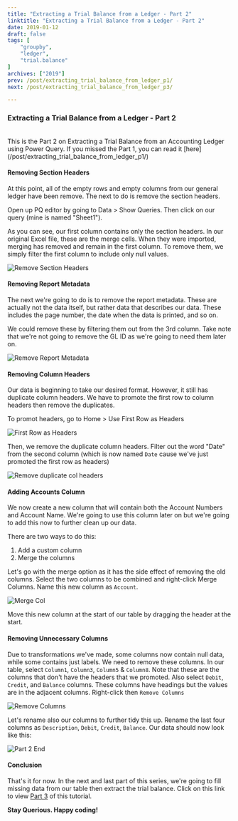 ```yaml
---
title: "Extracting a Trial Balance from a Ledger - Part 2"
linktitle: "Extracting a Trial Balance from a Ledger - Part 2"
date: 2019-01-12
draft: false
tags: [
    "groupby",
    "ledger",
    "trial.balance"
]
archives: ["2019"]
prev: /post/extracting_trial_balance_from_ledger_p1/
next: /post/extracting_trial_balance_from_ledger_p3/

---
```


### Extracting a Trial Balance from a Ledger - Part 2

<br>
This is the Part 2 on Extracting a Trial Balance from an Accounting Ledger using Power Query.
If you missed the Part 1, you can read it [here](/post/extracting_trial_balance_from_ledger_p1/)

#### Removing Section Headers
At this point, all of the empty rows and empty columns from our general ledger have been remove. The next to do is remove the section headers.

Open up PQ editor by going to Data > Show Queries. Then click on our query (mine is named "Sheet1").

As you can see, our first column contains only the section headers. In our original Excel file, these are the merge cells. When they were imported, merging has removed and remain in the first column. To remove them, we simply filter the first column to include only null values.

![Remove Section Headers](/img/extracting_trial_balance_from_ledger/remove_section_headers.png)

#### Removing Report Metadata

The next we're going to do is to remove the report metadata. These are actually not the data itself, but rather data that describes our data. These includes the page number, the date when the data is printed, and so on. 

We could remove these by filtering them out from the 3rd column. Take note that we're not going to remove the GL ID as we're going to need them later on.

![Remove Report Metadata](/img/extracting_trial_balance_from_ledger/remove_report_metadata.png)

#### Removing Column Headers
Our data is beginning to take our desired format. However, it still has duplicate column headers. We have to promote the first row to column headers then remove the duplicates. 

To promot headers, go to Home > Use First Row as Headers

![First Row as Headers](/img/extracting_trial_balance_from_ledger/first_row_as_headers.png)

Then, we remove the duplicate column headers. Filter out the word "Date" from the second column (which is now named `Date` cause we've just promoted the first row as headers)

![Remove duplicate col headers](/img/extracting_trial_balance_from_ledger/remove_dupl_col_headers.png)

#### Adding Accounts Column
We now create a new column that will contain both the Account Numbers and Account Name. We're going to use this column later on but we're going to add this now to further clean up our data.

There are two ways to do this:
1. Add a custom column 
2. Merge the columns

Let's go with the merge option as it has the side effect of removing the old columns. Select the two columns to be combined and right-click Merge Columns. Name this new column as `Account`.

![Merge Col](/img/extracting_trial_balance_from_ledger/merged_column.png)

Move this new column at the start of our table by dragging the header at the start.

#### Removing Unnecessary Columns
Due to transformations we've made, some columns now contain null data, while some contains just labels. We need to remove these columns. In our table, select `Column1`, `Column3`, `Column5` & `Column8`. Note that these are the columns that don't have the headers that we promoted. Also select `Debit`, `Credit`, and `Balance` columns. These columns have headings but the values are in the adjacent columns. Right-click then `Remove Columns`

![Remove Columns](/img/extracting_trial_balance_from_ledger/remove_columns.png)


Let's rename also our columns to further tidy this up. Rename the last four columns as `Description`, `Debit`, `Credit`, `Balance`. Our data should now look like this:

![Part 2 End](/img/extracting_trial_balance_from_ledger/part2_end.png)


#### Conclusion
That's it for now. In the next and last part of this series, we're going to fill missing data from our table then extract the trial balance. Click on this link to view [Part 3](ledger_to_trial_balance_part_3.html) of this tutorial.

**Stay Querious. Happy coding!**
